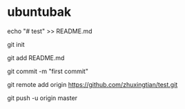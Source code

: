 # ubuntubak
echo "# test" >> README.md

git init

git add README.md

git commit -m "first commit"

git remote add origin https://github.com/zhuxingtian/test.git

git push -u origin master

